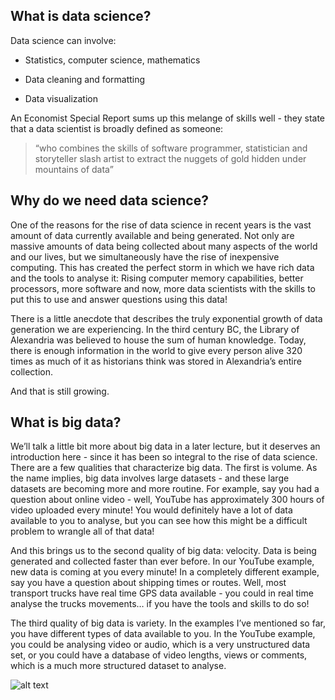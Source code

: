 ## What is data science?

Data science can involve:

- Statistics, computer science, mathematics

- Data cleaning and formatting

- Data visualization

An Economist Special Report sums up this melange of skills well - they state that a data scientist is broadly defined as someone:

> “who combines the skills of software programmer, statistician and storyteller slash artist to extract the nuggets of gold hidden under mountains of data”

## Why do we need data science?

One of the reasons for the rise of data science in recent years is the vast amount of data currently available and being generated. Not only are massive amounts of data being collected about many aspects of the world and our lives, but we simultaneously have the rise of inexpensive computing. This has created the perfect storm in which we have rich data and the tools to analyse it: Rising computer memory capabilities, better processors, more software and now, more data scientists with the skills to put this to use and answer questions using this data!

There is a little anecdote that describes the truly exponential growth of data generation we are experiencing. In the third century BC, the Library of Alexandria was believed to house the sum of human knowledge. Today, there is enough information in the world to give every person alive 320 times as much of it as historians think was stored in Alexandria’s entire collection.

And that is still growing.

## What is big data?

We’ll talk a little bit more about big data in a later lecture, but it deserves an introduction here - since it has been so integral to the rise of data science. There are a few qualities that characterize big data. The first is volume. As the name implies, big data involves large datasets - and these large datasets are becoming more and more routine. For example, say you had a question about online video - well, YouTube has approximately 300 hours of video uploaded every minute! You would definitely have a lot of data available to you to analyse, but you can see how this might be a difficult problem to wrangle all of that data!

And this brings us to the second quality of big data: velocity. Data is being generated and collected faster than ever before. In our YouTube example, new data is coming at you every minute! In a completely different example, say you have a question about shipping times or routes. Well, most transport trucks have real time GPS data available - you could in real time analyse the trucks movements… if you have the tools and skills to do so!

The third quality of big data is variety. In the examples I’ve mentioned so far, you have different types of data available to you. In the YouTube example, you could be analysing video or audio, which is a very unstructured data set, or you could have a database of video lengths, views or comments, which is a much more structured dataset to analyse.

![alt text](https://www.bing.com/images/search?view=detailV2&insightstoken=bcid_S.Hhh4rTJJkBIg*ccid_8eGHitMk&form=ANCMS1&iss=SBIUPLOADGET&selectedindex=0&id=1819441787&ccid=8eGHitMk&exph=375&expw=600&vt=2&sim=11)


